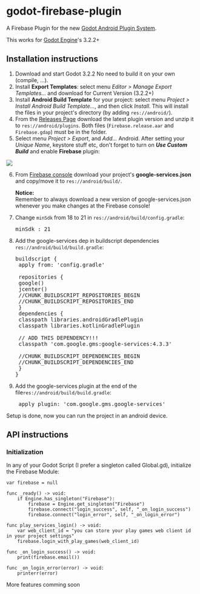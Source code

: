 # godot-firebase-plugin
A Firebase Plugin for the new [Godot Android Plugin System](https://docs.godotengine.org/pt_BR/stable/tutorials/plugins/android/android_plugin.html).

This works for [Godot Engine](https://godotengine.org/)'s 3.2.2+

## Installation instructions
1. Download and start Godot 3.2.2 No need to build it on your own (compile, ...).
2. Install **Export Templates**: select menu *Editor > Manage Export Templates...* and download for Current Version (3.2.2+)
3. Install **Android Build Template** for your project: select menu *Project > Install Android Build Template...*, and then click *Install*. This will install the files in your project's directory (by adding `res://android/`).
4. From the [Releases Page](https://github.com/taticus/godot-firebase-plugin/releases) download the latest plugin version and unzip it to `res://android/plugins`. Both files (`Firebase.release.aar` and `Firebase.gdap`) must be in the folder.
5. Select menu *Project > Export*, and *Add...* Android. After setting your *Unique Name*, keystore stuff etc, don't forget to turn on ***Use Custom Build*** and enable **Firebase** plugin:

![](https://i.imgur.com/uobGpQ6.png)

6. From [Firebase console](http://console.firebase.google.com/) download your project's **google-services.json** and copy/move it to `res://android/build/`.

   **Notice:**<br/>Remember to always download a new version of google-services.json whenever you make changes at the Firebase console!

7. Change `minSdk` from 18 to 21 in `res://android/build/config.gradle`:

   <pre>minSdk : 21</pre>
   
8. Add the google-services dep in buildscript dependencies `res://android/build/build.gradle`:

   <pre>
   buildscript {
    apply from: 'config.gradle'

    repositories {
	google()
	jcenter()
	//CHUNK_BUILDSCRIPT_REPOSITORIES_BEGIN
	//CHUNK_BUILDSCRIPT_REPOSITORIES_END
    }
    dependencies {
	classpath libraries.androidGradlePlugin
	classpath libraries.kotlinGradlePlugin
	
	// ADD THIS DEPENDENCY!!!
	classpath 'com.google.gms:google-services:4.3.3'
	
	//CHUNK_BUILDSCRIPT_DEPENDENCIES_BEGIN
	//CHUNK_BUILDSCRIPT_DEPENDENCIES_END
    }
   }
   </pre>
   
9. Add the google-services plugin at the end of the file`res://android/build/build.gradle`:

   <pre>
	apply plugin: 'com.google.gms.google-services'
   </pre>
   
Setup is done, now you can run the project in an android device.

## API instructions

### Initialization

In any of your Godot Script (I prefer a singleton called Global.gd), initialize the Firebase Module:

	var firebase = null

	func _ready() -> void:
		if Engine.has_singleton("Firebase"):
			firebase = Engine.get_singleton("Firebase")
			firebase.connect("login_success", self, "_on_login_success")
			firebase.connect("login_error", self, "_on_login_error")

	func play_services_login() -> void:
		var web_client_id = "you can store your play games web client id in your project settings"
		firebase.login_with_play_games(web_client_id)

	func _on_login_success() -> void:
		print(firebase.email())

	func _on_login_error(error) -> void:
		printerr(error)

More features comming soon
